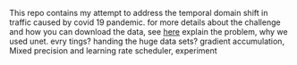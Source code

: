 This repo contains my attempt to address the temporal domain shift in traffic caused by covid 19 pandemic. for more details about the challenge and how you can download the data, see [here](https://github.com/iarai/NeurIPS2021-traffic4cast)
explain the problem, why we used unet. evry tings? handing the huge data sets?
gradient accumulation, Mixed precision and learning rate scheduler, experiment


